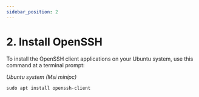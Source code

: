 ```yaml
---
sidebar_position: 2
---
```


# 2. Install OpenSSH

To install the OpenSSH client applications on your Ubuntu system, use this command at a terminal prompt:

*Ubuntu system (Msi minipc)*

`sudo apt install openssh-client`
